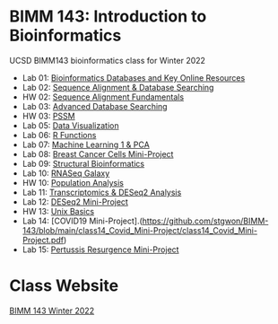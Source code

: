 # BIMM 143: Introduction to Bioinformatics
UCSD BIMM143 bioinformatics class for Winter 2022

- Lab 01: [Bioinformatics Databases and Key Online Resources](https://github.com/stgwon/BIMM-143/blob/main/Lab%201.pdf)
- Lab 02: [Sequence Alignment & Database Searching](https://github.com/stgwon/BIMM-143/blob/main/Lab%202.pdf)
- HW 02: [Sequence Alignment Fundamentals](https://github.com/stgwon/BIMM-143/blob/main/HW%202%20Global%20Alignment.pdf)
- Lab 03: [Advanced Database Searching](https://github.com/stgwon/BIMM-143/blob/main/Lab%203/Lab%203.pdf)
- HW 03: [PSSM](https://github.com/stgwon/BIMM-143/blob/main/HW%203%20PSSM.pdf)
- Lab 05: [Data Visualization](https://github.com/stgwon/BIMM-143/blob/main/class05/class05.pdf)
- Lab 06: [R Functions](https://github.com/stgwon/BIMM-143/blob/main/class06/class06.pdf)
- Lab 07: [Machine Learning 1 & PCA](https://github.com/stgwon/BIMM-143/blob/main/class07/class07.pdf)
- Lab 08: [Breast Cancer Cells Mini-Project](https://github.com/stgwon/BIMM-143/blob/main/class08_Cancer-Mini-Project/class08_Cancer-Mini-Project.pdf)
- Lab 09: [Structural Bioinformatics](https://github.com/stgwon/BIMM-143/blob/main/class09/class09.pdf)
- Lab 10: [RNASeq Galaxy](https://github.com/stgwon/BIMM-143/blob/main/class10/Lab%20Class10%20Pt.1%20(RNASeq%20Galaxy).pdf)
- HW 10: [Population Analysis](https://github.com/stgwon/BIMM-143/blob/main/class10/HW%20Class10%20Pt.2%20(Population%20analysis).pdf)
- Lab 11: [Transcriptomics & DESeq2 Analysis ](https://github.com/stgwon/BIMM-143/blob/main/class11/class11.pdf)
- Lab 12: [DESeq2 Mini-Project](https://github.com/stgwon/BIMM-143/blob/main/class12/class12.pdf)
- HW 13: [Unix Basics](https://github.com/stgwon/BIMM-143/blob/main/HW%20Class13%20(Unix%20Basics).pdf)
- Lab 14: [COVID19 Mini-Project].(https://github.com/stgwon/BIMM-143/blob/main/class14_Covid_Mini-Project/class14_Covid_Mini-Project.pdf)
- Lab 15: [Pertussis Resurgence Mini-Project](https://github.com/stgwon/BIMM-143/blob/main/class15_Pertussis_Mini-Project/class15_Pertussis_Mini-Project.pdf)

# Class Website
[BIMM 143 Winter 2022](https://bioboot.github.io/bimm143_W22/)

